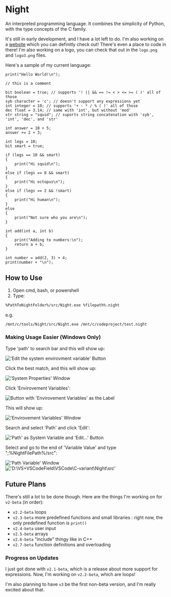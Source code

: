 # Night

An interpreted programming language. It combines the simplicity of Python, with the type concepts of the C family.

It's still in early development, and I have a lot left to do. I'm also working on a [website](https://night-web.dynamicsquid.repl.co/) which you can definitly check out! There's even a place to code in there! I'm also working on a logo, you can check that out in the `logo.png` and `logo3.png` files.

Here's a sample of my current language:

```night
print("Hello World!\n");

// this is a comment

bit boolean = true; // supports '! || && == != < > <= >= ( )' all of those
syb character = 'c'; // doesn't support any expressions yet
int integer = 10; // supports '+ - * / % ( )' all of those
dec float = 3.14; // same with 'int', but without 'mod'
str string = "squid"; // suports string concatenation with 'syb', 'int', 'dec', and 'str'

int answer = 10 + 5;
answer += 2 + 3;

int legs = 10;
bit smart = true;

if (legs == 10 && smart)
{
    print("Hi squid\n");
}
else if (legs == 8 && smart)
{
    print("Hi octopus\n");
}
else if (legs == 2 && !smart)
{
    print("Hi human\n");
}
else
{
    print("Not sure who you are\n");
}

int add(int a, int b)
{
    print("Adding to numbers:\n");
    return a + b;
}

int number = add(2, 3) + 4;
print(number + "\n");
```

## How to Use

1. Open cmd, bash, or powershell
2. Type:

```bash
%PathToNightFolder%/src/Night.exe %filepath%.night
```

e.g.

```bash
/mnt/c/tools/Night/src/Night.exe /mnt/c/codeproject/test.night
```

### Making Usage Easier (Windows Only)

Type 'path' to search bar and this will show up:

!['Edit the system envirovment variable' Button](/instructionimage/1.png "Title")

Click the best match, and this will show up:

!['System Properties' Window](/instructionimage/2.png "Title")

Click 'Envirovement Variables':

![Button with 'Envirovement Variables' as the Label](/instructionimage/3.png "Title")

This will show up:

!['Envirovement Variables' Window](/instructionimage/4.png "Title")

Search and select 'Path' and click 'Edit':

!['Path' as System Variable and 'Edit...' Button](/instructionimage/5.png "Title")

Select and go to the end of 'Variable Value' and type ";%NightFilePath%/src":

!['Path Variable' Window](/instructionimage/6.png "Title")
!['D:\VS+VSCodeField\VSCode\C-variant\Night\src'](/instructionimage/7.png "Title")

## Future Plans

There's still a lot to be done though. Here are the things I'm working on for `v2-beta` (in order):

- `v2.2-beta` loops
- `v2.3-beta` more predefined functions and small libraries
  :  right now, the only predefined function is `print()`
- `v2.4-beta` user input
- `v2.5-beta` arrays
- `v2.6-beta` "include" thingy like in C++
- `v2.7-beta` function definitions and overloading

### Progress on Updates

I just got done with `v2.1-beta`, which is a release about more support for expressions. Now, I'm working on `v2.2-beta`, which are loops!

I'm also planning to have `v3` be the first non-beta version, and I'm really excited about that.
